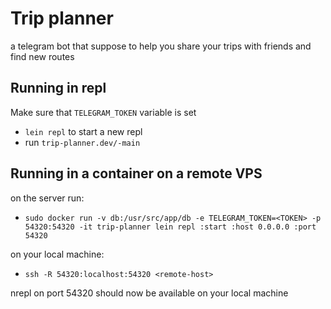 # Trip planner

a telegram bot that suppose to help you share your trips with friends and find new routes

## Running in repl

Make sure that `TELEGRAM_TOKEN` variable is set

- `lein repl` to start a new repl
- run `trip-planner.dev/-main`

## Running in a container on a remote VPS

on the server run:
- `sudo docker run -v db:/usr/src/app/db -e TELEGRAM_TOKEN=<TOKEN> -p 54320:54320 -it trip-planner lein repl :start :host 0.0.0.0 :port 54320`

on your local machine:
- `ssh -R 54320:localhost:54320 <remote-host>`

nrepl on port 54320 should now be available on your local machine

